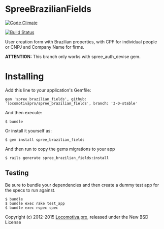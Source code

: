 SpreeBrazilianFields
====================
[![Code Climate](https://codeclimate.com/github/locomotivapro/spree_brazilian_fields/badges/gpa.svg)](https://codeclimate.com/github/locomotivapro/spree_brazilian_fields)

[![Build Status](https://semaphoreci.com/api/v1/projects/9a82867e-f2e4-4591-8e9b-49e4e1105bcc/421145/badge.svg)](https://semaphoreci.com/locomotiva/spree_brazilian_fields)      

User creation form with Brazilian properties, with CPF for individual people or CNPJ and Company Name for firms.

**ATTENTION:** This branch only works with spree_auth_devise gem.

Installing
=======

Add this line to your application's Gemfile:

    gem 'spree_brazilian_fields', github: 'locomotivapro/spree_brazilian_fields', branch: '3-0-stable'

And then execute:

    $ bundle

Or install it yourself as:

    $ gem install spree_brazilian_fields


And then run to copy the gems migrations to your app

    $ rails generate spree_brazilian_fields:install

Testing
-------

Be sure to bundle your dependencies and then create a dummy test app for the specs to run against.

    $ bundle
    $ bundle exec rake test_app
    $ bundle exec rspec spec


Copyright (c) 2012-2015 [Locomotiva.pro](http://locomotiva.pro), released under the New BSD License
